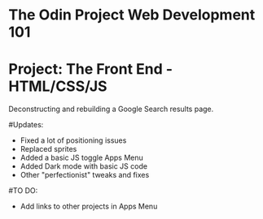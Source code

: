 # The Odin Project Web Development 101
# Project: The Front End - HTML/CSS/JS
  Deconstructing and rebuilding a Google Search results page.
  
#Updates:
* Fixed a lot of positioning issues
* Replaced sprites
* Added a basic JS toggle Apps Menu
* Added Dark mode with basic JS code
* Other "perfectionist" tweaks and fixes

#TO DO:
* Add links to other projects in Apps Menu